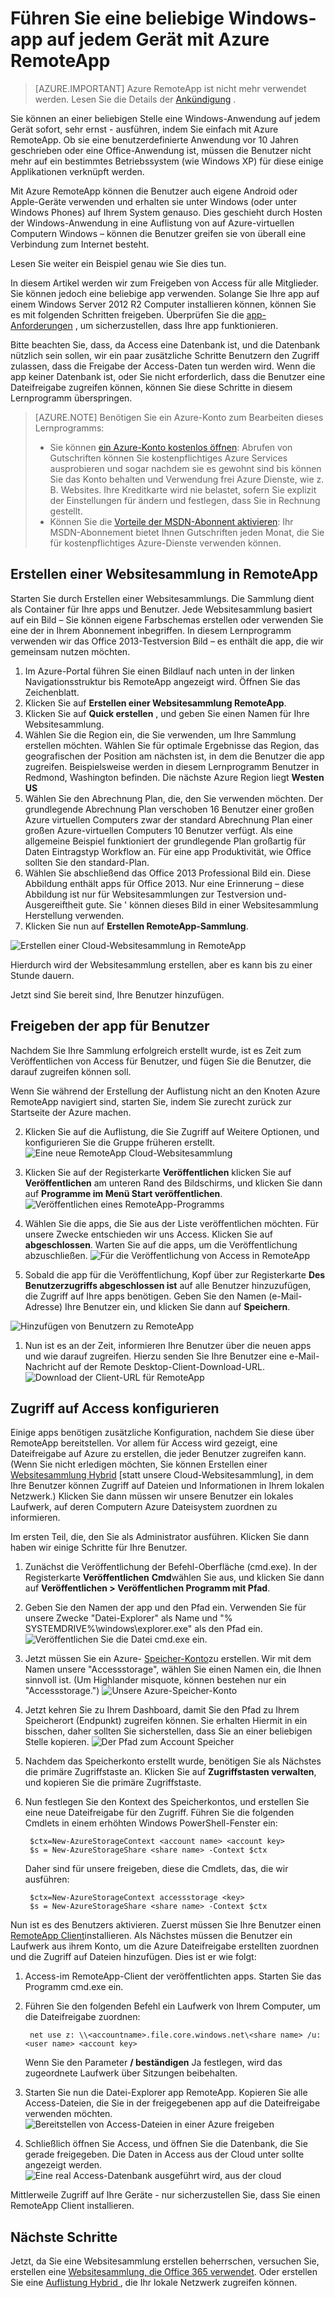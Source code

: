 <properties
   pageTitle="Führen Sie eine beliebige Windows-app auf jedem Gerät mit Azure RemoteApp | Microsoft Azure"
   description="Erfahren Sie, wie eine beliebige Windows-app für Ihre Benutzer freizugeben, mithilfe von Azure RemoteApp."
   services="remoteapp"
   documentationCenter=""
   authors="lizap"
   manager="mbaldwin"
   editor=""/>

<tags
   ms.service="remoteapp"
   ms.devlang="na"
   ms.topic="hero-article"
   ms.tgt_pltfrm="na"
   ms.workload="compute"
   ms.date="08/15/2016"
   ms.author="elizapo"/>

# <a name="run-any-windows-app-on-any-device-with-azure-remoteapp"></a>Führen Sie eine beliebige Windows-app auf jedem Gerät mit Azure RemoteApp

> [AZURE.IMPORTANT]
> Azure RemoteApp ist nicht mehr verwendet werden. Lesen Sie die Details der [Ankündigung](https://go.microsoft.com/fwlink/?linkid=821148) .

Sie können an einer beliebigen Stelle eine Windows-Anwendung auf jedem Gerät sofort, sehr ernst - ausführen, indem Sie einfach mit Azure RemoteApp. Ob sie eine benutzerdefinierte Anwendung vor 10 Jahren geschrieben oder eine Office-Anwendung ist, müssen die Benutzer nicht mehr auf ein bestimmtes Betriebssystem (wie Windows XP) für diese einige Applikationen verknüpft werden.

Mit Azure RemoteApp können die Benutzer auch eigene Android oder Apple-Geräte verwenden und erhalten sie unter Windows (oder unter Windows Phones) auf Ihrem System genauso. Dies geschieht durch Hosten der Windows-Anwendung in eine Auflistung von auf Azure-virtuellen Computern Windows – können die Benutzer greifen sie von überall eine Verbindung zum Internet besteht. 

Lesen Sie weiter ein Beispiel genau wie Sie dies tun.

In diesem Artikel werden wir zum Freigeben von Access für alle Mitglieder. Sie können jedoch eine beliebige app verwenden. Solange Sie Ihre app auf einem Windows Server 2012 R2 Computer installieren können, können Sie es mit folgenden Schritten freigeben. Überprüfen Sie die [app-Anforderungen](remoteapp-appreqs.md) , um sicherzustellen, dass Ihre app funktionieren.

Bitte beachten Sie, dass, da Access eine Datenbank ist, und die Datenbank nützlich sein sollen, wir ein paar zusätzliche Schritte Benutzern den Zugriff zulassen, dass die Freigabe der Access-Daten tun werden wird. Wenn die app keiner Datenbank ist, oder Sie nicht erforderlich, dass die Benutzer eine Dateifreigabe zugreifen können, können Sie diese Schritte in diesem Lernprogramm überspringen.

> [AZURE.NOTE] <a name="note"></a>Benötigen Sie ein Azure-Konto zum Bearbeiten dieses Lernprogramms:
> - Sie können [ein Azure-Konto kostenlos öffnen](https://azure.microsoft.com/free/?WT.mc_id=A261C142F): Abrufen von Gutschriften können Sie kostenpflichtiges Azure Services ausprobieren und sogar nachdem sie es gewohnt sind bis können Sie das Konto behalten und Verwendung frei Azure Dienste, wie z. B. Websites. Ihre Kreditkarte wird nie belastet, sofern Sie explizit der Einstellungen für ändern und festlegen, dass Sie in Rechnung gestellt.
> - Können Sie die [Vorteile der MSDN-Abonnent aktivieren](https://azure.microsoft.com/pricing/member-offers/msdn-benefits-details/?WT.mc_id=A261C142F): Ihr MSDN-Abonnement bietet Ihnen Gutschriften jeden Monat, die Sie für kostenpflichtiges Azure-Dienste verwenden können.


## <a name="create-a-collection-in-remoteapp"></a>Erstellen einer Websitesammlung in RemoteApp

Starten Sie durch Erstellen einer Websitesammlungs. Die Sammlung dient als Container für Ihre apps und Benutzer. Jede Websitesammlung basiert auf ein Bild – Sie können eigene Farbschemas erstellen oder verwenden Sie eine der in Ihrem Abonnement inbegriffen. In diesem Lernprogramm verwenden wir das Office 2013-Testversion Bild – es enthält die app, die wir gemeinsam nutzen möchten.

1. Im Azure-Portal führen Sie einen Bildlauf nach unten in der linken Navigationsstruktur bis RemoteApp angezeigt wird. Öffnen Sie das Zeichenblatt.
2. Klicken Sie auf **Erstellen einer Websitesammlung RemoteApp**.
3. Klicken Sie auf **Quick erstellen** , und geben Sie einen Namen für Ihre Websitesammlung.
4. Wählen Sie die Region ein, die Sie verwenden, um Ihre Sammlung erstellen möchten. Wählen Sie für optimale Ergebnisse das Region, das geografischen der Position am nächsten ist, in dem die Benutzer die app zugreifen. Beispielsweise werden in diesem Lernprogramm Benutzer in Redmond, Washington befinden. Die nächste Azure Region liegt **Westen US**
5. Wählen Sie den Abrechnung Plan, die, den Sie verwenden möchten. Der grundlegende Abrechnung Plan verschoben 16 Benutzer einer großen Azure virtuellen Computers zwar der standard Abrechnung Plan einer großen Azure-virtuellen Computers 10 Benutzer verfügt. Als eine allgemeine Beispiel funktioniert der grundlegende Plan großartig für Daten Eintragstyp Workflow an. Für eine app Produktivität, wie Office sollten Sie den standard-Plan.
6. Wählen Sie abschließend das Office 2013 Professional Bild ein. Diese Abbildung enthält apps für Office 2013. Nur eine Erinnerung – diese Abbildung ist nur für Websitesammlungen zur Testversion und-Ausgereiftheit gute. Sie ' können dieses Bild in einer Websitesammlung Herstellung verwenden.
7. Klicken Sie nun auf **Erstellen RemoteApp-Sammlung**.

![Erstellen einer Cloud-Websitesammlung in RemoteApp](./media/remoteapp-anyapp/ra-anyappcreatecollection.png)

Hierdurch wird der Websitesammlung erstellen, aber es kann bis zu einer Stunde dauern.

Jetzt sind Sie bereit sind, Ihre Benutzer hinzufügen.

## <a name="share-the-app-with-users"></a>Freigeben der app für Benutzer

Nachdem Sie Ihre Sammlung erfolgreich erstellt wurde, ist es Zeit zum Veröffentlichen von Access für Benutzer, und fügen Sie die Benutzer, die darauf zugreifen können soll.

Wenn Sie während der Erstellung der Auflistung nicht an den Knoten Azure RemoteApp navigiert sind, starten Sie, indem Sie zurecht zurück zur Startseite der Azure machen.

2. Klicken Sie auf die Auflistung, die Sie Zugriff auf Weitere Optionen, und konfigurieren Sie die Gruppe früheren erstellt.
![Eine neue RemoteApp Cloud-Websitesammlung](./media/remoteapp-anyapp/ra-anyappcollection.png)
3. Klicken Sie auf der Registerkarte **Veröffentlichen** klicken Sie auf **Veröffentlichen** am unteren Rand des Bildschirms, und klicken Sie dann auf **Programme im Menü Start veröffentlichen**.
![Veröffentlichen eines RemoteApp-Programms](./media/remoteapp-anyapp/ra-anyapppublish.png)
4. Wählen Sie die apps, die Sie aus der Liste veröffentlichen möchten. Für unsere Zwecke entschieden wir uns Access. Klicken Sie auf **abgeschlossen**. Warten Sie auf die apps, um die Veröffentlichung abzuschließen.
![Für die Veröffentlichung von Access in RemoteApp](./media/remoteapp-anyapp/ra-anyapppublishaccess.png)


1. Sobald die app für die Veröffentlichung, Kopf über zur Registerkarte **Des Benutzerzugriffs abgeschlossen ist** auf alle Benutzer hinzuzufügen, die Zugriff auf Ihre apps benötigen. Geben Sie den Namen (e-Mail-Adresse) Ihre Benutzer ein, und klicken Sie dann auf **Speichern**.

![Hinzufügen von Benutzern zu RemoteApp](./media/remoteapp-anyapp/ra-anyappaddusers.png)


1. Nun ist es an der Zeit, informieren Ihre Benutzer über die neuen apps und wie darauf zugreifen. Hierzu senden Sie Ihre Benutzer eine e-Mail-Nachricht auf der Remote Desktop-Client-Download-URL.
![Download der Client-URL für RemoteApp](./media/remoteapp-anyapp/ra-anyappurl.png)

## <a name="configure-access-to-access"></a>Zugriff auf Access konfigurieren

Einige apps benötigen zusätzliche Konfiguration, nachdem Sie diese über RemoteApp bereitstellen. Vor allem für Access wird gezeigt, eine Dateifreigabe auf Azure zu erstellen, die jeder Benutzer zugreifen kann. (Wenn Sie nicht erledigen möchten, Sie können Erstellen einer [Websitesammlung Hybrid](remoteapp-create-hybrid-deployment.md) [statt unsere Cloud-Websitesammlung], in dem Ihre Benutzer können Zugriff auf Dateien und Informationen in Ihrem lokalen Netzwerk.) Klicken Sie dann müssen wir unsere Benutzer ein lokales Laufwerk, auf deren Computern Azure Dateisystem zuordnen zu informieren.

Im ersten Teil, die, den Sie als Administrator ausführen. Klicken Sie dann haben wir einige Schritte für Ihre Benutzer.

1. Zunächst die Veröffentlichung der Befehl-Oberfläche (cmd.exe). In der Registerkarte **Veröffentlichen** **Cmd**wählen Sie aus, und klicken Sie dann auf **Veröffentlichen > Veröffentlichen Programm mit Pfad**.
2. Geben Sie den Namen der app und den Pfad ein. Verwenden Sie für unsere Zwecke "Datei-Explorer" als Name und "% SYSTEMDRIVE%\windows\explorer.exe" als den Pfad ein.
![Veröffentlichen Sie die Datei cmd.exe ein.](./media/remoteapp-anyapp/ra-publishcmd.png)
3. Jetzt müssen Sie ein Azure- [Speicher-Konto](../storage/storage-create-storage-account.md)zu erstellen. Wir mit dem Namen unsere "Accessstorage", wählen Sie einen Namen ein, die Ihnen sinnvoll ist. (Um Highlander misquote, können bestehen nur ein "Accessstorage.") ![Unsere Azure-Speicher-Konto](./media/remoteapp-anyapp/ra-anyappazurestorage.png)
4. Jetzt kehren Sie zu Ihrem Dashboard, damit Sie den Pfad zu Ihrem Speicherort (Endpunkt) zugreifen können. Sie erhalten Hiermit in ein bisschen, daher sollten Sie sicherstellen, dass Sie an einer beliebigen Stelle kopieren.
![Der Pfad zum Account Speicher](./media/remoteapp-anyapp/ra-anyappstoragelocation.png)
5. Nachdem das Speicherkonto erstellt wurde, benötigen Sie als Nächstes die primäre Zugriffstaste an. Klicken Sie auf **Zugriffstasten verwalten**, und kopieren Sie die primäre Zugriffstaste.
6. Nun festlegen Sie den Kontext des Speicherkontos, und erstellen Sie eine neue Dateifreigabe für den Zugriff. Führen Sie die folgenden Cmdlets in einem erhöhten Windows PowerShell-Fenster ein:

        $ctx=New-AzureStorageContext <account name> <account key>
        $s = New-AzureStorageShare <share name> -Context $ctx

    Daher sind für unsere freigeben, diese die Cmdlets, das, die wir ausführen:

        $ctx=New-AzureStorageContext accessstorage <key>
        $s = New-AzureStorageShare <share name> -Context $ctx


Nun ist es des Benutzers aktivieren. Zuerst müssen Sie Ihre Benutzer einen [RemoteApp Client](remoteapp-clients.md)installieren. Als Nächstes müssen die Benutzer ein Laufwerk aus ihrem Konto, um die Azure Dateifreigabe erstellten zuordnen und die Zugriff auf Dateien hinzufügen. Dies ist er wie folgt:

1. Access-im RemoteApp-Client der veröffentlichten apps. Starten Sie das Programm cmd.exe ein.
2. Führen Sie den folgenden Befehl ein Laufwerk von Ihrem Computer, um die Dateifreigabe zuordnen:

        net use z: \\<accountname>.file.core.windows.net\<share name> /u:<user name> <account key>

    Wenn Sie den Parameter **/ beständigen** Ja festlegen, wird das zugeordnete Laufwerk über Sitzungen beibehalten.
1. Starten Sie nun die Datei-Explorer app RemoteApp. Kopieren Sie alle Access-Dateien, die Sie in der freigegebenen app auf die Dateifreigabe verwenden möchten.
![Bereitstellen von Access-Dateien in einer Azure freigeben](./media/remoteapp-anyapp/ra-anyappuseraccess.png)
1. Schließlich öffnen Sie Access, und öffnen Sie die Datenbank, die Sie gerade freigegeben. Die Daten in Access aus der Cloud unter sollte angezeigt werden.
![Eine real Access-Datenbank ausgeführt wird, aus der cloud](./media/remoteapp-anyapp/ra-anyapprunningaccess.png)

Mittlerweile Zugriff auf Ihre Geräte - nur sicherzustellen Sie, dass Sie einen RemoteApp Client installieren.

<!--Every topic should have next steps and links to the next logical set of content to keep the customer engaged-->
## <a name="next-steps"></a>Nächste Schritte

Jetzt, da Sie eine Websitesammlung erstellen beherrschen, versuchen Sie, erstellen eine [Websitesammlung, die Office 365 verwendet](remoteapp-tutorial-o365anywhere.md). Oder erstellen Sie eine [Auflistung Hybrid ](remoteapp-create-hybrid-deployment.md), die Ihr lokale Netzwerk zugreifen können.

<!--Image references-->
 
